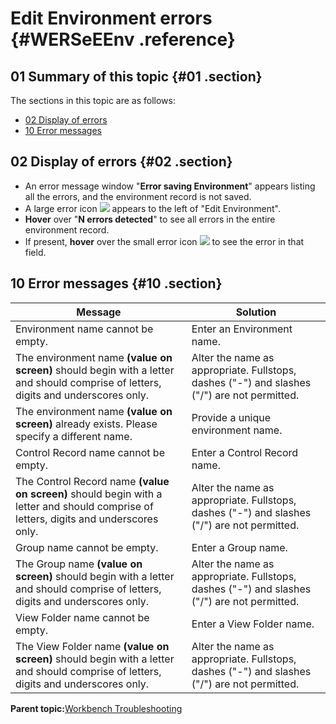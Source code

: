 # Edit Environment errors {#WERSeEEnv .reference}

## 01 Summary of this topic {#01 .section}

The sections in this topic are as follows:

-   [02 Display of errors](WERSeEEnv.md#02)
-   [10 Error messages](WERSeEEnv.md#10)

## 02 Display of errors {#02 .section}

-   An error message window "**Error saving Environment**" appears listing all the errors, and the environment record is not saved.
-   A large error icon ![](images/Icon_Error_Large_01.gif) appears to the left of "Edit Environment".
-   **Hover** over "**N errors detected**" to see all errors in the entire environment record.
-   If present, **hover** over the small error icon ![](images/Icon_Error_Field_01.gif) to see the error in that field.

## 10 Error messages {#10 .section}

|Message|Solution|
|-------|--------|
|Environment name cannot be empty.|Enter an Environment name.|
|The environment name **\(value on screen\)** should begin with a letter and should comprise of letters, digits and underscores only.|Alter the name as appropriate. Fullstops, dashes \("-"\) and slashes \("/"\) are not permitted.|
|The environment name **\(value on screen\)** already exists. Please specify a different name.|Provide a unique environment name.|
|Control Record name cannot be empty.|Enter a Control Record name.|
|The Control Record name **\(value on screen\)** should begin with a letter and should comprise of letters, digits and underscores only.|Alter the name as appropriate. Fullstops, dashes \("-"\) and slashes \("/"\) are not permitted.|
|Group name cannot be empty.|Enter a Group name.|
|The Group name **\(value on screen\)** should begin with a letter and should comprise of letters, digits and underscores only.|Alter the name as appropriate. Fullstops, dashes \("-"\) and slashes \("/"\) are not permitted.|
|View Folder name cannot be empty.|Enter a View Folder name.|
|The View Folder name **\(value on screen\)** should begin with a letter and should comprise of letters, digits and underscores only.|Alter the name as appropriate. Fullstops, dashes \("-"\) and slashes \("/"\) are not permitted.|

**Parent topic:**[Workbench Troubleshooting](../html/AAR950WETr.md)

